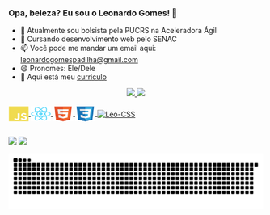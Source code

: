 ### Opa, beleza? Eu sou o Leonardo Gomes! 👋

- 🔭 Atualmente sou bolsista pela PUCRS na Aceleradora Ágil 
- 🌱 Cursando desenvolvimento web pelo SENAC
- 📫 Você pode me mandar um email aqui: leonardogomespadilha@gmail.com
- 😄 Pronomes: Ele/Dele
- 📁 Aqui está meu <a href = "https://drive.google.com/file/d/1bRFB0fI79885a2vI_5CqII0hN0XX8ZYF/view?usp=sharing">curriculo</a>

<div align="center">
  <a href="https://github.com/leonardogomesp">
  <img height="180em" src="https://github-readme-stats.vercel.app/api?username=leonardogomesp&show_icons=true&theme=dark&include_all_commits=true&count_private=true"/>
  <img height="180em" src="https://github-readme-stats.vercel.app/api/top-langs/?username=leonardogomesp&layout=compact&langs_count=7&theme=dark"/>
</div>
  
  <div style="display: inline_block"><br>
  <img align="center" alt="Leo-Js" height="30" width="40" src="https://raw.githubusercontent.com/devicons/devicon/master/icons/javascript/javascript-plain.svg">
  <img align="center" alt="Leo-React" height="30" width="40" src="https://raw.githubusercontent.com/devicons/devicon/master/icons/react/react-original.svg">
  <img align="center" alt="Leo-HTML" height="30" width="40" src="https://raw.githubusercontent.com/devicons/devicon/master/icons/html5/html5-original.svg">
  <img align="center" alt="Leo-CSS" height="30" width="40" src="https://raw.githubusercontent.com/devicons/devicon/master/icons/css3/css3-original.svg">
  <img align="center" alt="Leo-CSS" height="30" width="40"src="https://cdn.jsdelivr.net/gh/devicons/devicon/icons/flutter/flutter-original.svg" />
</div>
  
  ##
 
<div> 
  <a href = "mailto:leonardogomespadilha@gmail.com"><img src="https://img.shields.io/badge/-Gmail-%23333?style=for-the-badge&logo=gmail&logoColor=white" target="_blank"></a>
  <a href="https://www.linkedin.com/in/leonardogomesp/" target="_blank"><img src="https://img.shields.io/badge/-LinkedIn-%230077B5?style=for-the-badge&logo=linkedin&logoColor=white" target="_blank"></a> 
  
  ![Snake animation](https://github.com/leonardogomesp/leonardogomesp/blob/output/github-contribution-grid-snake.svg)
 
</div>
